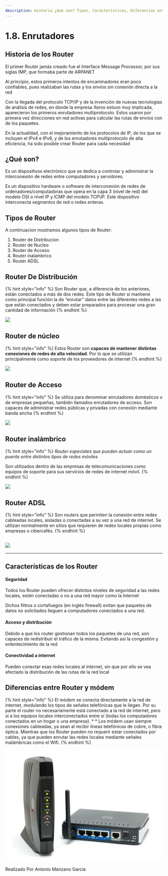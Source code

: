```yaml
---
description: Historia ¿Qué son? Tipos, Características, Diferencias entre Router y modem
---
```


# 1.8. Enrutadores

## Historia de los Router

El primer Router jamás creado fue el Interface Message Processor, por sus siglas IMP, que formaba parte de ARPANET

Al principio, estos primeros intentos de encaminadores eran poco confiables, pues realizaban las rutas y los envíos sin conexión directa a la red

Con la llegada del protocolo TCP/IP y de la invención de nuevas tecnologías de análisis de redes, en donde la empresa Xerox estuvo muy implicada, aparecieron los primeros enrutadores multiprotocolo. Estos usaron por primera vez direcciones en red activas para calcular las rutas de envíos con de los paquetes.

En la actualidad, con el mejoramiento de los protocolos de IP, de los que se incluyen el IPv4 e IPv6, y de los enrutadores multiprotocolo de alta eficiencia, ha sido posible crear Router para cada necesidad

## ¿Qué son?

Es un dispositivos electrónico que se dedica a controlar y administrar la interconexión de redes entre computadores y servidores.

Es un dispositivo hardware o software de interconexión de redes de ordenadores/computadoras que opera en la capa 3 (nivel de red) del modelo OSI o nivel IP y ICMP del modelo TCP\IP. Este dispositivo interconecta segmentos de red o redes enteras.

## Tipos de Router

A continuacion mostramos algunos tipos de Router:

1. Router de Distribucion
2. Router de Nucleo
3. Router de Acceso
4. Router inalambrico&#x20;
5. Router ADSL

## Router De Distribución&#x20;

{% hint style="info" %}
Son Router que, a diferencia de los anteriores, están conectados a más de dos redes. Este tipo de Router sí mantiene como principal función la de “enrutar” datos entre las diferentes redes a las que están conectados y deben estar preparados para procesar una gran cantidad de información
{% endhint %}

![](../.gitbook/assets/router\_de\_distribucion-e1614690973443.jpg)

## Router de núcleo

{% hint style="info" %}
Estos Router son **capaces de mantener distintas conexiones de redes de alta velocidad**. Por lo que se utilizan principalmente como soporte de los proveedores de internet
{% endhint %}

![](../.gitbook/assets/router\_de\_nucleo.jpg)

## Router de Acceso

{% hint style="info" %}
Se utiliza para denominar enrutadores domésticos o de empresas pequeñas, también llamados enrutadores de acceso. Son capaces de administrar redes públicas y privadas con conexión mediante banda ancha
{% endhint %}

![](../.gitbook/assets/router\_de\_acceso.jpg)

## Router inalámbrico

{% hint style="info" %}
_Router especiales que pueden actuar como un puente entre distintos tipos de redes móviles_

Son utilizados dentro de las empresas de telecomunicaciones como equipos de soporte para sus servicios de redes de internet móvil.
{% endhint %}

![](../.gitbook/assets/router\_inalambrico.jpg)

## Router ADSL

{% hint style="info" %}
Son routers que permiten la conexión entre redes cableadas locales, aisladas o conectadas a su vez a una red de internet. Se utilizan normalmente en sitios que requieren de redes locales propias como empresas o cibercafés.
{% endhint %}

##

![](../.gitbook/assets/router\_adsl.jpg)

****

## Características de los Router

#### Seguridad

Todos los Router pueden ofrecer distintos niveles de seguridad a las redes locales, estén conectadas o no a una red mayor como la Internet

Dichos filtros o cortafuegos (en inglés firewall) evitan que paquetes de datos no solicitados lleguen a computadores conectados a una red.

#### Acceso y distribución

Debido a que los router gestionan todos los paquetes de una red, son capaces de redistribuir el tráfico de la misma. Evitando así la congestión y enlentecimiento de la red

#### Conectividad a internet

Pueden conectar esas redes locales al internet, sin que por ello se vea afectado la distribución de las rutas de la red local

## Diferencias entre Router y módem

{% hint style="info" %}
El módem se conecta directamente a la red de internet, modulando los tipos de señales telefónicas que le llegan. Por su parte el router no necesariamente está conectado a la red de internet, pero si a los equipos locales interconectados entre sí (todas los computadores conectados en un hogar o una empresa). \* \* Los módem usan siempre conexiones cableadas, ya sean al recibir líneas telefónicas de cobre, o fibra óptica. Mientras que los Router pueden no requerir estar conectados por cables, ya que pueden enrutar las redes locales mediante señales inalámbricas como el Wifi.
{% endhint %}

![](../.gitbook/assets/Modem-router.jpg)

Realizado Por Antonio Manzano García
